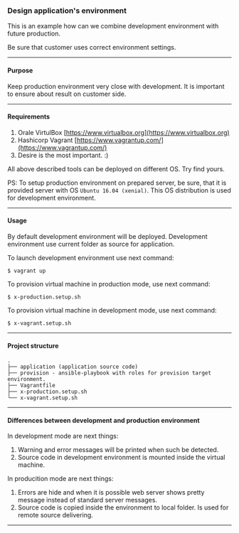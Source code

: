 ### Design application's environment

This is an example how can we combine development environment with future
production.

Be sure that customer uses correct environment settings.

---

#### Purpose

Keep production environment very close with development.
It is important to ensure about result on customer side.

---

#### Requirements

1. Orale VirtulBox [https://www.virtualbox.org](https://www.virtualbox.org)
1. Hashicorp Vagrant [https://www.vagrantup.com/](https://www.vagrantup.com/)
1. Desire is the most important. :)

All above described tools can be deployed on different OS. Try find yours.

PS: To setup production environment on prepared server, be sure, that it is
provided server with OS `Ubuntu 16.04 (xenial)`. This OS distribution is used for development
environment.

---

#### Usage

By default development environment will be deployed. Development environment use
current folder as source for application.

To launch development environment use next command:

```
$ vagrant up
```

To provision virtual machine in production mode, use next command:
```
$ x-production.setup.sh
```

To provision virtual machine in development mode, use next command:
```
$ x-vagrant.setup.sh
```

---

#### Project structure

```
.
├── application (application source code)
├── provision - ansible-playbook with roles for provision target environment.
├── Vagrantfile
├── x-production.setup.sh
└── x-vagrant.setup.sh
```

---

#### Differences between development and production environment

In development mode are next things:

1. Warning and error messages will be printed when such be detected.
1. Source code in development environment is mounted inside the virtual machine.

In producition mode are next things:

1. Errors are hide and when it is possible web server shows pretty message
instead of standard server messages.
1. Source code is copied inside the environment to local folder. Is used for
remote source delivering.

---
